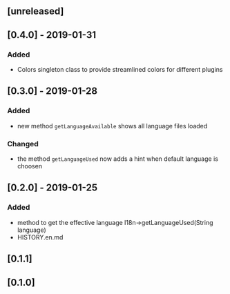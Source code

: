 ## [unreleased]


## [0.4.0] - 2019-01-31
### Added
- Colors singleton class to provide streamlined colors for different plugins

## [0.3.0] - 2019-01-28
### Added
- new method `getLanguageAvailable` shows all language files loaded
### Changed
- the method `getLanguageUsed` now adds a hint when default language is choosen

## [0.2.0] - 2019-01-25
### Added
- method to get the effective language I18n->getLanguageUsed(String language)
- HISTORY.en.md

## [0.1.1]
## [0.1.0]